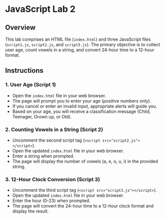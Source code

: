 # JavaScript Lab 2

## Overview

This lab comprises an HTML file (`index.html`) and three JavaScript files (`script1.js`, `script2.js`, and `script3.js`). The primary objective is to collect user age, count vowels in a string, and convert 24-hour time to a 12-hour format.

## Instructions

### 1. User Age (Script 1)

- Open the `index.html` file in your web browser.
- The page will prompt you to enter your age (positive numbers only).
- If you cancel or enter an invalid input, appropriate alerts will guide you.
- Based on your age, you will receive a classification message (Child, Teenager, Grown up, or Old).

### 2. Counting Vowels in a String (Script 2)

- Uncomment the second script tag (`<script src="script2.js"></script>`).
- Open the updated `index.html` file in your web browser.
- Enter a string when prompted.
- The page will display the number of vowels (a, e, o, u, i) in the provided string.

### 3. 12-Hour Clock Conversion (Script 3)

- Uncomment the third script tag (`<script src="script3.js"></script>`).
- Open the updated `index.html` file in your web browser.
- Enter the hour (0-23) when prompted.
- The page will convert the 24-hour time to a 12-hour clock format and display the result.

